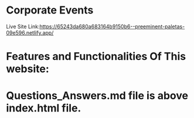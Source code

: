 # Corporate Events

Live Site Link:https://65243da680a683164b9150b6--preeminent-paletas-09e596.netlify.app/

# Features and Functionalities Of This website:


# Questions_Answers.md file is above index.html file.
